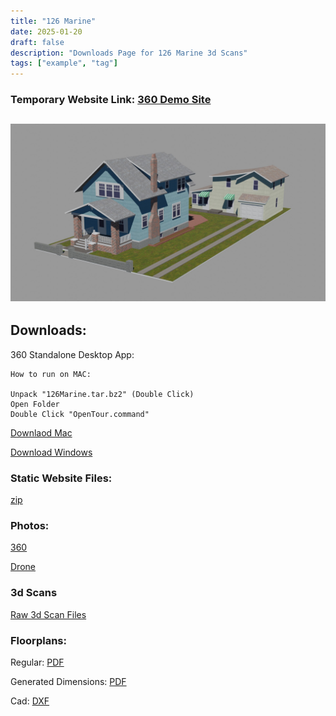 ```yaml
---
title: "126 Marine"
date: 2025-01-20
draft: false
description: "Downloads Page for 126 Marine 3d Scans"
tags: ["example", "tag"]
---
```



### **Temporary Website Link**: [360 Demo Site](https://chrislyons.net/360DemoSite/)

![Photo](featured.jpg)
---
## **Downloads:**

360 Standalone Desktop App:

~~~
How to run on MAC:

Unpack "126Marine.tar.bz2" (Double Click)
Open Folder
Double Click "OpenTour.command"
~~~

[Downlaod Mac](https://drive.google.com/file/d/1DvLAeVPANhmM79Fh_HhlUYk7RvpDQ5EB/view?usp=sharing)

[Download Windows](https://drive.google.com/file/d/1Dw92GeiSXcR6jzzPnWBowrPgOH2pIBTX/view?usp=sharing)

### Static Website Files:

[zip](https://drive.google.com/file/d/1DxxV7U4WhocuDeXF6Cgp5ghxU81LCAuA/view?usp=sharing)

### Photos:

[360](https://drive.google.com/drive/folders/16n1fn9ix5wspDuceFs9AULX3ghdND3ez?usp=sharing)

[Drone](https://drive.google.com/drive/folders/1EBHNst5_dtxQMa6Ps1aSc6Vwc6NsDVLs?usp=sharing)

### 3d Scans

[Raw 3d Scan Files](https://drive.google.com/drive/folders/16lPU784SNBykFmhamW3bRH6rPVr24f79?usp=sharing)

### Floorplans:

Regular: [PDF](https://drive.google.com/file/d/195m9p8PMa4R0gTEFYTWYK39HNdqM0h7P/view?usp=sharing)

Generated Dimensions: [PDF](https://drive.google.com/file/d/1nfjr4pbfCtH8qIYgbddwZo0WiXSOTU2s/view?usp=sharing)

Cad: [DXF](https://drive.google.com/drive/folders/1E7n8bAqFMrOdyYgcnff5cKxp2RUAdOE8?usp=sharing)
